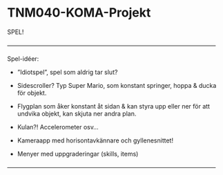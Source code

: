 TNM040-KOMA-Projekt
===================

SPEL!

–––––––––––––––––––––––––––––––––––––––––––––––––––––––––––––––––––––

Spel-idéer:

- ”Idiotspel”, spel som aldrig tar slut?

- Sidescroller? Typ Super Mario, som konstant springer, hoppa & ducka för objekt.

- Flygplan som åker konstant åt sidan & kan styra upp eller ner för att undvika objekt, kan skjuta ner andra plan.

- Kulan?! Accelerometer osv…

- Kameraapp med horisontavkännare och gyllenesnittet!

- Menyer med uppgraderingar (skills, items)

–––––––––––––––––––––––––––––––––––––––––––––––––––––––––––––––––––––